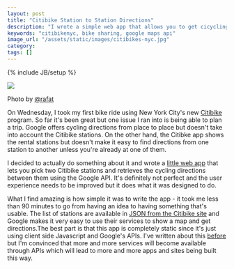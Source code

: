 ```yaml
---
layout: post
title: "Citibike Station to Station Directions"
description: "I wrote a simple web app that allows you to get cicycling directions from one Citibike station to another."
keywords: "citibikenyc, bike sharing, google maps api"
image_url: "/assets/static/images/citibikes-nyc.jpg"
category:
tags: []
---
```

{% include JB/setup %}
<div class="thumbnail">
    <img src="{{ IMG_PATH }}citibikes-nyc.jpg" />
    <p>Photo by <a href="https://twitter.com/rafat/status/339046904979660800" target="_blank">@rafat</a></p>
</div>

On Wednesday, I took my first bike ride using New York City's new <a href="http://citibikenyc.com/" target="_blank">Citibike</a> program. So far it's been great but one issue I ran into is being able to plan a trip. Google offers cycling directions from place to place but doesn't take into account the Citibike stations. On the other hand, the Citibke app shows the rental stations but doesn't make it easy to find directions from one station to another unless you're already at one of them.

I decided to actually do something about it and wrote a <a href="http://dangoldin.com/citibike-station-directions/" target="_blank">little web app</a> that lets you pick two Citibike stations and retrieves the cycling directions between them using the Google API. It's definitely not perfect and the user experience needs to be improved but it does what it was designed to do.

What I find amazing is how simple it was to write the app - it took me less than 90 minutes to go from having an idea to having something that's usable. The list of stations are available in <a href="http://citibikenyc.com/stations/json" target="_blank">JSON from the Citibike site</a> and Google makes it very easy to use their services to show a map and get directions.The best part is that this app is completely static since it's just using client side Javascript and Google's APIs. I've written about this <a href="http://dangoldin.com/2013/03/12/mmmm-pseudo-static-sites/">before</a> but I'm convinced that more and more services will become available through APIs which will lead to more and more apps and sites being built this way.